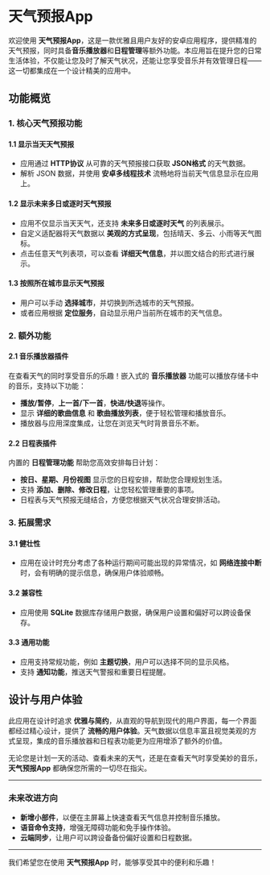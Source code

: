 # 天气预报App

欢迎使用 **天气预报App**，这是一款优雅且用户友好的安卓应用程序，提供精准的天气预报，同时具备**音乐播放器**和**日程管理**等额外功能。本应用旨在提升您的日常生活体验，不仅能让您及时了解天气状况，还能让您享受音乐并有效管理日程——这一切都集成在一个设计精美的应用中。

## 功能概览

### 1. 核心天气预报功能

#### 1.1 显示当天天气预报
- 应用通过 **HTTP协议** 从可靠的天气预报接口获取 **JSON格式** 的天气数据。
- 解析 JSON 数据，并使用 **安卓多线程技术** 流畅地将当前天气信息显示在应用上。

#### 1.2 显示未来多日或逐时天气预报
- 应用不仅显示当天天气，还支持 **未来多日或逐时天气** 的列表展示。
- 自定义适配器将天气数据以 **美观的方式呈现**，包括晴天、多云、小雨等天气图标。
- 点击任意天气列表项，可以查看 **详细天气信息**，并以图文结合的形式进行展示。

#### 1.3 按照所在城市显示天气预报
- 用户可以手动 **选择城市**，并切换到所选城市的天气预报。
- 或者应用根据 **定位服务**，自动显示用户当前所在城市的天气信息。

### 2. 额外功能

#### 2.1 音乐播放器插件
在查看天气的同时享受音乐的乐趣！嵌入式的 **音乐播放器** 功能可以播放存储卡中的音乐，支持以下功能：
- **播放/暂停**，**上一首/下一首**，**快进/快退**等操作。
- 显示 **详细的歌曲信息** 和 **歌曲播放列表**，便于轻松管理和播放音乐。
- 播放器与应用深度集成，让您在浏览天气时背景音乐不断。

#### 2.2 日程表插件
内置的 **日程管理功能** 帮助您高效安排每日计划：
- **按日、星期、月份视图** 显示您的日程安排，帮助您合理规划生活。
- 支持 **添加、删除、修改日程**，让您轻松管理重要的事项。
- 日程表与天气预报无缝结合，方便您根据天气状况合理安排活动。

### 3. 拓展需求

#### 3.1 健壮性
- 应用在设计时充分考虑了各种运行期间可能出现的异常情况，如 **网络连接中断** 时，会有明确的提示信息，确保用户体验顺畅。

#### 3.2 兼容性
- 应用使用 **SQLite** 数据库存储用户数据，确保用户设置和偏好可以跨设备保存。

#### 3.3 通用功能
- 应用支持常规功能，例如 **主题切换**，用户可以选择不同的显示风格。
- 支持 **通知功能**，推送天气警报和重要日程提醒。

## 设计与用户体验

此应用在设计时追求 **优雅与简约**，从直观的导航到现代的用户界面，每一个界面都经过精心设计，提供了 **流畅的用户体验**。天气数据以信息丰富且视觉美观的方式呈现，集成的音乐播放器和日程表功能更为应用增添了额外的价值。

无论您是计划一天的活动、查看未来的天气，还是在查看天气时享受美妙的音乐，**天气预报App** 都确保您所需的一切尽在指尖。

---

### 未来改进方向
- **新增小部件**，以便在主屏幕上快速查看天气信息并控制音乐播放。
- **语音命令支持**，增强无障碍功能和免手操作体验。
- **云端同步**，让用户可以跨设备备份偏好设置和日程数据。

---

我们希望您在使用 **天气预报App** 时，能够享受其中的便利和乐趣！
